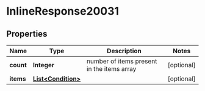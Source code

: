 # InlineResponse20031

## Properties
Name | Type | Description | Notes
------------ | ------------- | ------------- | -------------
**count** | **Integer** | number of items present in the items array |  [optional]
**items** | [**List&lt;Condition&gt;**](Condition.md) |  |  [optional]
